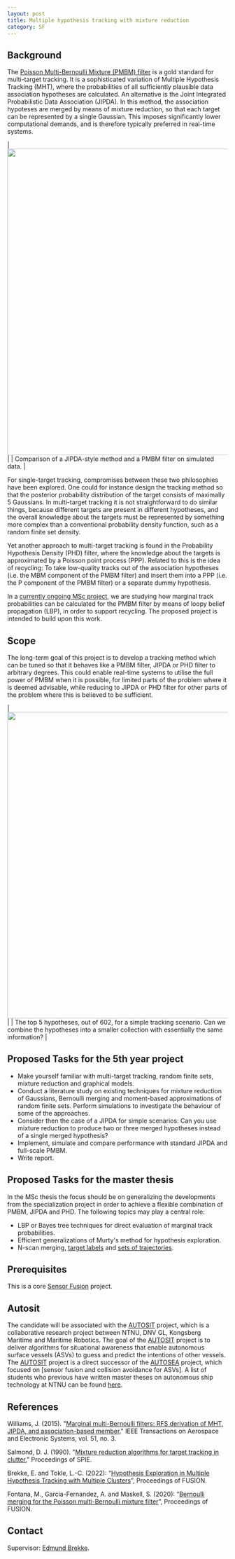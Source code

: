 ```yaml
---
layout: post
title: Multiple hypothesis tracking with mixture reduction
category: SF
---
```

## Background


The [Poisson Multi-Bernoulli Mixture (PMBM) filter] is a gold standard for multi-target tracking. It is a sophisticated variation of Multiple Hypothesis Tracking (MHT), where the probabilities of all sufficiently plausible data association hypotheses are calculated. 
An alternative is the Joint Integrated Probabilistic Data Association (JIPDA). 
In this method, the association hypoteses are merged by means of mixture reduction, so that each target can be represented by a single Gaussian. 
This imposes significantly lower computational demands, and is therefore typically preferred in real-time systems. 

|<img src="{{site.url}}/assets/ravens_jipda_pmbm.png" width="700"> | 
| Comparison of a JIPDA-style method and a PMBM filter on simulated data. |

For single-target tracking, compromises between these two philosophies have been explored. 
One could for instance design the tracking method so that the posterior probability distribution of the target consists of maximally 5 Gaussians. 
In multi-target tracking it is not straightforward to do similar things, because different targets are present in different hypotheses, and the overall knowledge about the targets must be represented by something more complex than a conventional probability density function, such as a random finite set density. 

Yet another approach to multi-target tracking is found in the Probability Hypothesis Density (PHD) filter, where the knowledge about the targets is approximated by a Poisson point process (PPP). Related to this is the idea of recycling: To take low-quality tracks out of the association hypotheses (i.e. the MBM component of the PMBM filter) and insert them into a PPP (i.e. the P component of the PMBM filter) or a separate dummy hypothesis. 

In a [currently ongoing MSc project], we are studying how marginal track probabilities can be calculated for the PMBM filter by means of loopy belief propagation (LBP), in order to support recycling. The proposed project is intended to build upon this work. 



## Scope

The long-term goal of this project is to develop a tracking method which can be tuned so that it behaves like a PMBM filter, JIPDA or PHD filter to arbitrary degrees. This could enable real-time systems to utilise the full power of PMBM when it is possible, for limited parts of the problem where it is deemed advisable, while reducing to JIPDA or PHD filter for other parts of the problem where this is believed to be sufficient. 

|<img src="{{site.url}}/assets/mhthypos.png" width="700"> | 
| The top 5 hypotheses, out of 602, for a simple tracking scenario. Can we combine the hypotheses into a smaller collection with essentially the same information? |


## Proposed Tasks for the 5th year project

* Make yourself familiar with multi-target tracking, random finite sets, mixture reduction and graphical models.
* Conduct a literature study on existing techniques for mixture reduction of Gaussians, Bernoulli merging and moment-based approximations of random finite sets. Perform simulations to investigate the behaviour of some of the approaches. 
* Consider then the case of a JIPDA for simple scenarios: Can you use mixture reduction to produce two or three merged hypotheses instead of a single merged hypothesis?
* Implement, simulate and compare performance with standard JIPDA and full-scale PMBM. 
* Write report.

## Proposed Tasks for the master thesis

In the MSc thesis the focus should be on generalizing the developments from the specialization project in order to achieve a flexible combination of PMBM, JIPDA and PHD. The following topics may play a central role:

* LBP or Bayes tree techniques for direct evaluation of marginal track probabilities. 
* Efficient generalizations of Murty's method for hypothesis exploration. 
* N-scan merging, [target labels] and [sets of trajectories].




## Prerequisites

This is a core [Sensor Fusion] project. 


## Autosit

The candidate will be associated with the [AUTOSIT] project, 
which is a collaborative research project between NTNU, DNV GL, Kongsberg Maritime and Maritime Robotics.
The goal of the [AUTOSIT] project is 
to deliver algorithms for situational awareness that enable autonomous surface vessels (ASVs) to guess and predict the intentions of other vessels. 
The [AUTOSIT] project is a direct successor of the [AUTOSEA] project, which focused on [sensor fusion and collision avoidance for ASVs]. 
A list of students who previous have written master theses on autonomous ship technology at NTNU can be found [here].

## References
Williams, J. (2015). "[Marginal multi-Bernoulli filters: RFS derivation of MHT, JIPDA, and association-based member.][Williams2015]" IEEE Transactions on Aerospace and Electronic Systems, vol. 51, no. 3.

Salmond, D. J. (1990). "[Mixture reduction algorithms for target tracking in clutter.][Salmond1990]" Proceedings of SPIE.

Brekke, E. and Tokle, L.-C. (2022): “[Hypothesis Exploration in Multiple Hypothesis Tracking with Multiple Clusters](https://folk.ntnu.no/edmundfo/fusion2022preprints/BrekkeTokleExploration.pdf)”, Proceedings of FUSION. 

Fontana, M., Garcia-Fernandez, A. and Maskell, S. (2020): “[Bernoulli merging for the Poisson multi-Bernoulli mixture filter](https://ieeexplore.ieee.org/abstract/document/9190443)”, Proceedings of FUSION. 


## Contact

Supervisor: [Edmund Brekke].  

[AUTOSEA]: https://www.ntnu.edu/autosea/
[here]: https://folk.ntnu.no/edmundfo/autoseastudents/autoseastudents.html
[Edmund Brekke]: www.ntnu.edu/employees/edmund.brekke
[Williams2015]: https://ieeexplore.ieee.org/document/7272821
[Salmond1990]: https://www.spiedigitallibrary.org/conference-proceedings-of-spie/1305/0000/Mixture-reduction-algorithms-for-target-tracking-in-clutter/10.1117/12.2321784.full?SSO=1
[Liland2017]: https://brage.bibsys.no/xmlui/bitstream/handle/11250/2452107/16477_FULLTEXT.pdf?sequence=1
[AUTOSIT]: https://www.ntnu.edu/autosit
[AUTOFERRY]: https://www.ntnu.edu/autoferry
[(Garcia-Fernandez et al. 2018)]: https://ieeexplore.ieee.org/document/8289337
[(Brekke and Tokle 2022)]: https://folk.ntnu.no/edmundfo/fusion2022preprints/BrekkeTokleExploration.pdf
[Sensor Fusion]: https://www.ntnu.no/studier/emner/TTK4250#tab=omEmnet
[Poisson Multi-Bernoulli Mixture (PMBM) filter]: https://ieeexplore.ieee.org/document/7272821
[currently ongoing MSc project]: https://folk.ntnu.no/edmundfo/msc2023-2024/odin_fordypningsprosjekt.pdf
[target labels]: https://ba-ngu.vo-au.com/vo/VV_Conjugate_TSP13.pdf
[sets of trajectories]: https://ieeexplore.ieee.org/document/8731733